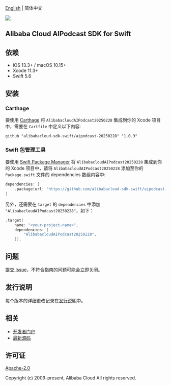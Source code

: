 [English](README.md) | 简体中文

![](https://aliyunsdk-pages.alicdn.com/icons/AlibabaCloud.svg)

## Alibaba Cloud AIPodcast SDK for Swift

## 依赖

- iOS 13.3+ / macOS 10.15+
- Xcode 11.3+
- Swift 5.6

## 安装

### Carthage

要使用 [Carthage](https://github.com/Carthage/Carthage) 将 `AlibabacloudAIPodcast20250228` 集成到你的 Xcode 项目中，需要在 `Cartfile` 中定义以下内容:

```ogdl
github "alibabacloud-sdk-swift/aipodcast-20250228" "1.0.3"
```

### Swift 包管理工具

要使用 [Swift Package Manager](https://swift.org/package-manager/) 将 `AlibabacloudAIPodcast20250228` 集成到你的 Xcode 项目中，请将 `AlibabacloudAIPodcast20250228` 添加至你的 `Package.swift` 文件的 dependencies 数组内容中:

```swift
dependencies: [
    .package(url: "https://github.com/alibabacloud-sdk-swift/aipodcast-20250228.git", from: "1.0.3")
]
```

另外，还需要在 `target` 的 `dependencies` 中添加 `"AlibabacloudAIPodcast20250228"`，如下：

```swift
.target(
    name: "<your-project-name>",
    dependencies: [
        "AlibabacloudAIPodcast20250228",
    ]),
```

## 问题

[提交 Issue](https://github.com/alibabacloud-sdk-swift/aipodcast-20250228/issues/new)，不符合指南的问题可能会立即关闭。

## 发行说明

每个版本的详细更改记录在[发行说明](./ChangeLog.txt)中。

## 相关

* [开发者门户](https://next.api.aliyun.com/home)
* [最新源码](https://github.com/alibabacloud-sdk-swift/aipodcast-20250228)

## 许可证

[Apache-2.0](http://www.apache.org/licenses/LICENSE-2.0)

Copyright (c) 2009-present, Alibaba Cloud All rights reserved.
